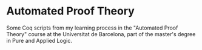 # Automated Proof Theory

Some Coq scripts from my learning process in the "Automated Proof Theory" course at the Universitat de Barcelona, part of the master's degree in Pure and Applied Logic.


